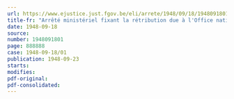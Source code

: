 ```yaml
---
url: https://www.ejustice.just.fgov.be/eli/arrete/1948/09/18/1948091801/justel
title-fr: "Arrêté ministériel fixant la rétribution due à l'Office national des Débouchés agricoles et horticoles par les exportateurs de produits horticoles"
date: 1948-09-18
source:
number: 1948091801
page: 888888
case: 1948-09-18/01
publication: 1948-09-23
starts:
modifies:
pdf-original:
pdf-consolidated:
---
```


